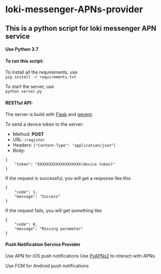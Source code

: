 # loki-messenger-APNs-provider

## This is a python script for loki messenger APN service

#### Use Python 3.7
#### To run this script:
To install all the requirements, use  
`pip install -r requirements.txt`   

  
To start the server, use  
`python server.py`


#### RESTful API:
The server is build with [Flask](https://github.com/pallets/flask) and [gevent](https://github.com/gevent/gevent).  

To send a device token to the server:  
- Method: **POST**
- URL: ```/register```
- Headers: ```["Content-Type": "application/json"]```
- Body: 
```
{
    "token": "XXXXXXXXXXXXXXXXXXX(device token)"
}
```

If the request is successful, you will get a response like this  
```
{
    "code": 1, 
    "message": "Success"
}
```

If the request fails, you will get something like  
```
{
    "code": 0, 
    "message": "Missing parameter"
}
```

#### Push Notification Service Provider
Use APN for iOS push notifications
Use [PyAPNs2](https://github.com/Pr0Ger/PyAPNs2) to interact with APNs.

Use FCM for Android push notifications

